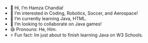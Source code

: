 - 👋 Hi, I’m Hamza Chandia!
- 👀 I’m interested in Coding, Robotics, Soccer, and Aerospace!
- 🌱 I’m currently learning Java, HTML.
- 💞️ I’m looking to collaborate on Java games!
- 😄 Pronouns: He, Him.
- ⚡ Fun fact: Im just about to finish learning Java on W3 Schools.
